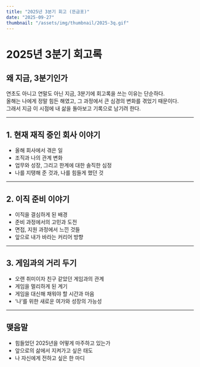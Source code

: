 ```yaml
---
title: "2025년 3분기 회고 (뜬금포)"
date: "2025-09-27"
thumbnail: "/assets/img/thumbnail/2025-3q.gif"
---
```


# 2025년 3분기 회고록

## 왜 지금, 3분기인가
연초도 아니고 연말도 아닌 지금, 3분기에 회고록을 쓰는 이유는 단순하다.  
올해는 나에게 정말 힘든 해였고, 그 과정에서 큰 심경의 변화를 겪었기 때문이다.  
그래서 지금 이 시점에 내 삶을 돌아보고 기록으로 남기려 한다.

---

## 1. 현재 재직 중인 회사 이야기
- 올해 회사에서 겪은 일
- 조직과 나의 관계 변화
- 업무와 성장, 그리고 한계에 대한 솔직한 심정
- 나를 지탱해 준 것과, 나를 힘들게 했던 것

---

## 2. 이직 준비 이야기
- 이직을 결심하게 된 배경
- 준비 과정에서의 고민과 도전
- 면접, 지원 과정에서 느낀 것들
- 앞으로 내가 바라는 커리어 방향

---

## 3. 게임과의 거리 두기
- 오랜 취미이자 친구 같았던 게임과의 관계
- 게임을 멀리하게 된 계기
- 게임을 대신해 채워야 할 시간과 마음
- ‘나’를 위한 새로운 여가와 성장의 가능성

---

## 맺음말
- 힘들었던 2025년을 어떻게 마주하고 있는가
- 앞으로의 삶에서 지켜가고 싶은 태도
- 나 자신에게 전하고 싶은 한 마디